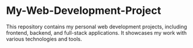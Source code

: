 # My-Web-Development-Project
This repository contains my personal web development projects, including frontend, backend, and full-stack applications. It showcases my work with various technologies and tools.
